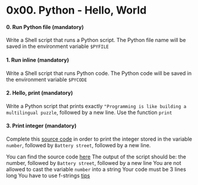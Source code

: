 # 0x00. Python - Hello, World

#### 0. Run Python file (mandatory)
Write a Shell script that runs a Python script.
The Python file name will be saved in the environment variable ```$PYFILE```

#### 1. Run inline (mandatory)
Write a Shell script that runs Python code.
The Python code will be saved in the environment variable ```$PYCODE```

#### 2. Hello, print (mandatory)
Write a Python script that prints exactly ```"Programming is like building a multilingual puzzle```, followed by a new line.
Use the function ```print```

#### 3. Print integer (mandatory)
Complete this [source code](https://github.com/alx-tools/0x00.py/blob/master/3-print_number.py) in order to print the integer stored in the variable ```number```, followed by ```Battery street```, followed by a new line.

You can find the source code [here](https://github.com/alx-tools/0x00.py/blob/master/3-print_number.py)
The output of the script should be:
the number, followed by ```Battery street```,
followed by a new line
You are not allowed to cast the variable ```number``` into a string
Your code must be 3 lines long
You have to use f-strings [tips](https://intranet.alxswe.com/rltoken/Ju0J8BxkuPX5yKZctyKfsQ)
